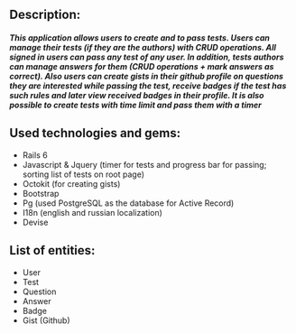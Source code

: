 ## Description:
##### This application allows users to create and to pass tests. Users can manage their tests (if they are the authors) with CRUD operations. All signed in users can pass any test of any user.  In addition, tests authors can manage answers for them (CRUD operations + mark answers as correct). Also users can create gists in their github profile on questions they are interested while passing the test, receive badges if the test has such rules and later view received badges in their profile. It is also possible to create tests with time limit and pass them with a timer

## Used technologies and gems:
*  Rails 6
*  Javascript & Jquery (timer for tests and progress bar for passing; sorting list of tests on root page)
*  Octokit (for creating gists)
*  Bootstrap
*  Pg (used PostgreSQL as the database for Active Record) 
*  I18n (english and russian localization)
*  Devise

## List of entities:
*  User
*  Test
*  Question
*  Answer
*  Badge
*  Gist (Github)
